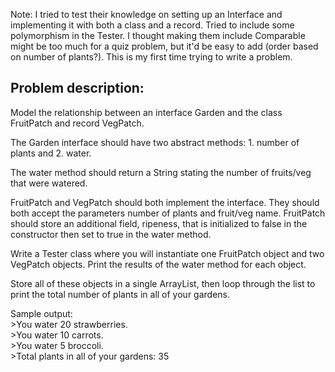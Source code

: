 Note: I tried to test their knowledge on setting up an Interface and implementing it with both a class and a record. 
Tried to include some polymorphism in the Tester. I thought making them include Comparable might be too much for a quiz problem, 
but it'd be easy to add (order based on number of plants?). This is my first time trying to write a problem.

## Problem description:

Model the relationship between an interface Garden and the class FruitPatch and record VegPatch.

The Garden interface should have two abstract methods: 1. number of plants and 2. water.

The water method should return a String stating the number of fruits/veg that were watered.

FruitPatch and VegPatch should both implement the interface. They should both accept the parameters number of plants and fruit/veg name. FruitPatch should store an additional field, ripeness, that is initialized to false in the constructor then set to true in the water method.

Write a Tester class where you will instantiate one FruitPatch object and two VegPatch objects. Print the results of the water method for each object.

Store all of these objects in a single ArrayList, then loop through the list to print the total number of plants in all of your gardens.

Sample output:
<br>>You water 20 strawberries.
<br>>You water 10 carrots.
<br>>You water 5 broccoli.
<br>>Total plants in all of your gardens: 35
